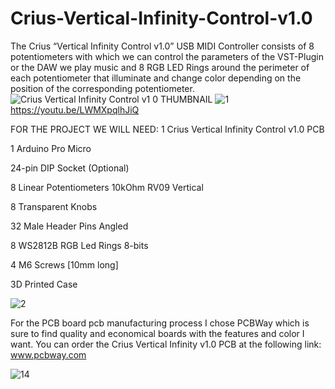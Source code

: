 # Crius-Vertical-Infinity-Control-v1.0
The Crius “Vertical Infinity Control v1.0” USB MIDI Controller consists of 8 potentiometers with which we can control the parameters of the VST-Plugin or the DAW we play music and 8 RGB LED Rings around the perimeter of each potentiometer  that illuminate and change color depending on the position of the corresponding potentiometer.
![Crius Vertical Infinity Control v1 0 THUMBNAIL](https://user-images.githubusercontent.com/63908995/225076513-d4d839c3-7247-4933-bd9a-1a9f171d3f3a.png)
![1](https://user-images.githubusercontent.com/63908995/225076469-0538d609-4682-4757-aec7-06b872ee9156.jpg)
https://youtu.be/LWMXpqlhJiQ

FOR THE PROJECT WE WILL NEED:
1 Crius Vertical Infinity Control v1.0 PCB

1 Arduino Pro Micro

24-pin DIP Socket (Optional)

8 Linear Potentiometers 10kOhm RV09 Vertical

8 Transparent Knobs

32 Male Header Pins Angled

8 WS2812B RGB Led Rings 8-bits

4 M6 Screws [10mm long]

3D Printed Case

![2](https://user-images.githubusercontent.com/63908995/225078108-c471fdcd-ea98-4e9b-8888-887b080ec2fc.jpg)

For the PCB board pcb manufacturing process I chose PCBWay which is sure to find quality and economical boards with the features and color I want. 
You can order the Crius Vertical Infinity v1.0 PCB at the following link: 
www.pcbway.com

![14](https://user-images.githubusercontent.com/63908995/225078273-18dd583d-7b9a-4252-aed8-1ce839b5736e.jpg)
